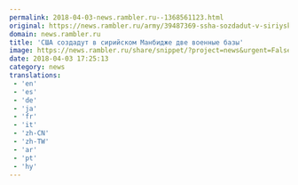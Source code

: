 ```yaml
---
permalink: 2018-04-03-news.rambler.ru--1368561123.html
original: https://news.rambler.ru/army/39487369-ssha-sozdadut-v-siriyskom-manbidzhe-dve-voennye-bazy/
domain: news.rambler.ru
title: 'США создадут в сирийском Манбидже две военные базы'
image: https://news.rambler.ru/share/snippet/?project=news&urgent=False&image=http%3A%2F%2Fnews.rambler.ru%2Fimg%2F2018%2F04%2F03200316.553902.3929.jpg&big=False&title=%D0%A1%D0%A8%D0%90%C2%A0%D1%81%D0%BE%D0%B7%D0%B4%D0%B0%D0%B4%D1%83%D1%82+%D0%B2%C2%A0%D1%81%D0%B8%D1%80%D0%B8%D0%B9%D1%81%D0%BA%D0%BE%D0%BC+%D0%9C%D0%B0%D0%BD%D0%B1%D0%B8%D0%B4%D0%B6%D0%B5+%D0%B4%D0%B2%D0%B5%C2%A0%D0%B2%D0%BE%D0%B5%D0%BD%D0%BD%D1%8B%D0%B5+%D0%B1%D0%B0%D0%B7%D1%8B
date: 2018-04-03 17:25:13
category: news
translations: 
 - 'en'
 - 'es'
 - 'de'
 - 'ja'
 - 'fr'
 - 'it'
 - 'zh-CN'
 - 'zh-TW'
 - 'ar'
 - 'pt'
 - 'hy'
---
```


